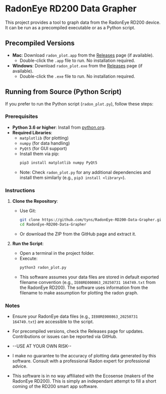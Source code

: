 # RadonEye RD200 Data Grapher

This project provides a tool to graph data from the RadonEye RD200 device. It can be run as a precompiled executable or as a Python script.

## Precompiled Versions
- **Mac**: Download `radon_plot.app` from the [Releases](https://github.com/tyns/RadonEye-RD200-Data-Grapher/releases) page (if available).
  - Double-click the `.app` file to run. No installation required.
- **Windows**: Download `radon_plot.exe` from the [Releases](https://github.com/tyns/RadonEye-RD200-Data-Grapher/releases) page (if available).
  - Double-click the `.exe` file to run. No installation required.

## Running from Source (Python Script)
If you prefer to run the Python script (`radon_plot.py`), follow these steps:

### Prerequisites
- **Python 3.6 or higher**: Install from [python.org](https://www.python.org/downloads/).
- **Required Libraries**:
  - `matplotlib` (for plotting)
  - `numpy` (for data handling)
  - `PyQt5` (for GUI support)
  - Install them via pip:
    ```bash
    pip3 install matplotlib numpy PyQt5
    ```
  - Note: Check `radon_plot.py` for any additional dependencies and install them similarly (e.g., `pip3 install <library>`).

### Instructions
1. **Clone the Repository**:
   - Use Git:
     ```bash
     git clone https://github.com/tyns/RadonEye-RD200-Data-Grapher.git
     cd RadonEye-RD200-Data-Grapher
     ```
   - Or download the ZIP from the GitHub page and extract it.

2. **Run the Script**:
   - Open a terminal in the project folder.
   - Execute:
     ```bash
     python3 radon_plot.py
     ```
   - This software assumes your data files are stored in default exported filename convention (e.g., `IE08RE000863_20250731 164749.txt` from the RadonEye RD200).  The software uses information from the filename to make assumption for plotting the radon graph. 

### Notes
- Ensure your RadonEye data files (e.g., `IE08RE000863_20250731 164749.txt`) are accessible to the script.
- For precompiled versions, check the Releases page for updates. Contributions or issues can be reported via GitHub.

- --USE AT YOUR OWN RISK--
- I make no guarantee to the accuracy of plotting data generated by this software. Consult with a professional Radon expert for professional advice.
- This software is in no way affiliated with the Ecosense (makers of the RadonEye RD200).  This is simply an independant attempt to fill a short coming of the RD200 smart app software. 